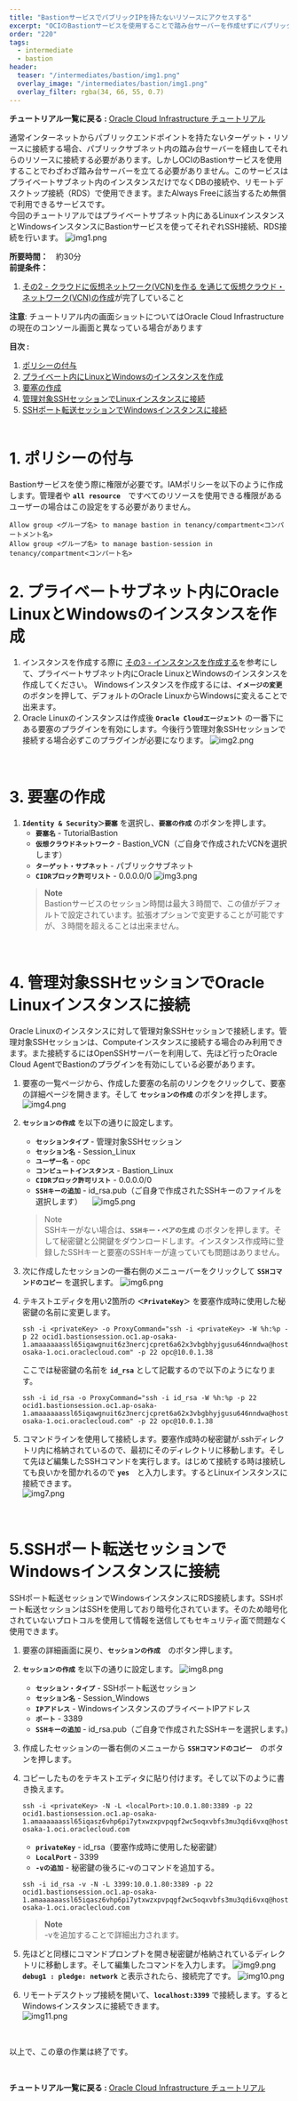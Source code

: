 ```yaml
---
title: "BastionサービスでパブリックIPを持たないリソースにアクセスする"
excerpt: "OCIのBastionサービスを使用することで踏み台サーバーを作成せずにパブリックIPを持たないリソースにインターネットから接続できます。"
order: "220"
tags:
  - intermediate
  - bastion
header:
  teaser: "/intermediates/bastion/img1.png"
  overlay_image: "/intermediates/bastion/img1.png"
  overlay_filter: rgba(34, 66, 55, 0.7)
---
```

**チュートリアル一覧に戻る :**  [<u>Oracle Cloud Infrastructure チュートリアル</u>](../..)

通常インターネットからパブリックエンドポイントを持たないターゲット・リソースに接続する場合、パブリックサブネット内の踏み台サーバーを経由してそれらのリソースに接続する必要があります。しかしOCIのBastionサービスを使用することでわざわざ踏み台サーバーを立てる必要がありません。このサービスはプライベートサブネット内のインスタンスだけでなくDBの接続や、リモートデスクトップ接続（RDS）で使用できます。またAlways Freeに該当するため無償で利用できるサービスです。  
今回のチュートリアルではプライベートサブネット内にあるLinuxインスタンスとWindowsインスタンスにBastionサービスを使ってそれぞれSSH接続、RDS接続を行います。
![img1.png](img1.png)

**所要時間：**　約30分  
**前提条件：**
1. [<u>その2 - クラウドに仮想ネットワーク(VCN)を作る を通じて仮想クラウド・ネットワーク(VCN)の作成</u>](https://oracle-japan.github.io/ocitutorials/beginners/creating-vcn/)が完了していること

**注意**: チュートリアル内の画面ショットについてはOracle Cloud Infrastructureの現在のコンソール画面と異なっている場合があります 

**目次 :**
   1. [ポリシーの付与](#anchor1)
   2. [プライベート内にLinuxとWindowsのインスタンスを作成](#anchor2)
   3. [要塞の作成](#anchor3)
   4. [管理対象SSHセッションでLinuxインスタンスに接続](#anchor4)
   5. [SSHポート転送セッションでWindowsインスタンスに接続](#anchor5)
<br><br>

<a id="anchor1"></a>

# 1. ポリシーの付与

Bastionサービスを使う際に権限が必要です。IAMポリシーを以下のように作成します。管理者や **`all resource`**　ですべてのリソースを使用できる権限があるユーザーの場合はこの設定をする必要がありません。  

  ```  
  Allow group <グループ名> to manage bastion in tenancy/compartment<コンパートメント名>
  Allow group <グループ名> to manage bastion-session in tenancy/compartment<コンパート名>
  ```

<a id="anchor2"></a>

# 2. プライベートサブネット内にOracle LinuxとWindowsのインスタンスを作成

1. インスタンスを作成する際に [<u>その3 - インスタンスを作成する</u>](https://oracle-japan.github.io/ocitutorials/beginners/creating-compute-instance/)を参考にして、プライベートサブネット内にOracle LinuxとWindowsのインスタンスを作成してください。 Windowsインスタンスを作成するには、**`イメージの変更`** のボタンを押して、デフォルトのOracle LinuxからWindowsに変えることで出来ます。  
1. Oracle Linuxのインスタンスは作成後 **`Oracle Cloudエージェント`** の一番下にある要塞のプラグインを有効にします。今後行う管理対象SSHセッションで接続する場合必ずこのプラグインが必要になります。
  ![img2.png](img2.png)
<br>

<a id="anchor3"></a>

# 3. 要塞の作成

1. **`Identity & Security＞要塞`** を選択し、**`要塞の作成`** のボタンを押します。
     - **`要塞名`** - TutorialBastion
     - **`仮想クラウドネットワーク`** - Bastion_VCN（ご自身で作成されたVCNを選択します）
     - **`ターゲット・サブネット`** - パブリックサブネット
     - **`CIDRブロック許可リスト`** - 0.0.0.0/0
  ![img3.png](img3.png)
    >**Note**   
    Bastionサービスのセッション時間は最大３時間で、この値がデフォルトで設定されています。拡張オプションで変更することが可能ですが、３時間を超えることは出来ません。
<br>

<a id="anchor4"></a>

# 4. 管理対象SSHセッションでOracle Linuxインスタンスに接続

Oracle Linuxのインスタンスに対して管理対象SSHセッションで接続します。管理対象SSHセッションは、Computeインスタンスに接続する場合のみ利用できます。また接続するにはOpenSSHサーバーを利用して、先ほど行ったOracle Cloud AgentでBastionのプラグインを有効にしている必要があります。

1. 要塞の一覧ページから、作成した要塞の名前のリンクをクリックして、要塞の詳細ページを開きます。そして **`セッションの作成`** のボタンを押します。
![img4.png](img4.png)

2. **`セッションの作成`** を以下の通りに設定します。
     - **`セッションタイプ`** - 管理対象SSHセッション
     - **`セッション名`** - Session_Linux
     - **`ユーザー名`** - opc
     - **`コンピュートインスタンス`** - Bastion_Linux
     - **`CIDRブロック許可リスト`** - 0.0.0.0/0
     - **`SSHキーの追加`** - id_rsa.pub（ご自身で作成されたSSHキーのファイルを選択します）
      　![img5.png](img5.png) 
    >Note   
    SSHキーがない場合は、**`SSHキー・ペアの生成`** のボタンを押します。そして秘密鍵と公開鍵をダウンロードします。インスタンス作成時に登録したSSHキーと要塞のSSHキーが違っていても問題はありません。

3. 次に作成したセッションの一番右側のメニューバーをクリックして **`SSHコマンドのコピー`** を選択します。
   ![img6.png](img6.png)

4. テキストエディタを用い2箇所の **`＜PrivateKey＞`** を要塞作成時に使用した秘密鍵の名前に変更します。
    ```
    ssh -i <privateKey> -o ProxyCommand="ssh -i <privateKey> -W %h:%p -p 22 ocid1.bastionsession.oc1.ap-osaka-1.amaaaaaassl65iqawgnuit6z3nercjcpret6a62x3vbgbhyjgusu646nndwa@host.bastion.ap-osaka-1.oci.oraclecloud.com" -p 22 opc@10.0.1.38
    ```  
    ここでは秘密鍵の名前を **`id_rsa`** として記載するので以下のようになります。
    ```
    ssh -i id_rsa -o ProxyCommand="ssh -i id_rsa -W %h:%p -p 22 ocid1.bastionsession.oc1.ap-osaka-1.amaaaaaassl65iqawgnuit6z3nercjcpret6a62x3vbgbhyjgusu646nndwa@host.bastion.ap-osaka-1.oci.oraclecloud.com" -p 22 opc@10.0.1.38
   ```

5. コマンドラインを使用して接続します。要塞作成時の秘密鍵が.sshディレクトリ内に格納されているので、最初にそのディレクトリに移動します。そして先ほど編集したSSHコマンドを実行します。はじめて接続する時は接続しても良いかを聞かれるので **`yes`**　と入力します。するとLinuxインスタンスに接続できます。  
![img7.png](img7.png)

<br>

<a id="anchor5"></a>

# 5.SSHポート転送セッションでWindowsインスタンスに接続

SSHポート転送セッションでWindowsインスタンスにRDS接続します。SSHポート転送セッションはSSHを使用しており暗号化されています。そのため暗号化されていないプロトコルを使用して情報を送信してもセキュリティ面で問題なく使用できます。

1. 要塞の詳細画面に戻り、**`セッションの作成`**　のボタン押します。

2. **`セッションの作成`** を以下の通りに設定します。
 ![img8.png](img8.png)
      - **`セッション・タイプ`** - SSHポート転送セッション
      - **`セッション名`** - Session_Windows
      - **`IPアドレス`** - WindowsインスタンスのプライベートIPアドレス
      - **`ポート`** - 3389 
      - **`SSHキーの追加`** - id_rsa.pub（ご自身で作成されたSSHキーを選択します。) 

3. 作成したセッションの一番右側のメニューから **`SSHコマンドのコピー`**　のボタンを押します。

4. コピーしたものをテキストエディタに貼り付けます。そして以下のように書き換えます。

    ```
    ssh -i <privateKey> -N -L <localPort>:10.0.1.80:3389 -p 22 ocid1.bastionsession.oc1.ap-osaka-1.amaaaaaassl65iqasz6vhp6pi7ytxwzxpvpqgf2wc5oqxvbfs3mu3qdi6vxq@host.bastion.ap-osaka-1.oci.oraclecloud.com
    ```
     - **`privateKey`** - id_rsa（要塞作成時に使用した秘密鍵）
     - **`LocalPort`** - 3399
     - **`-vの追加`** - 秘密鍵の後ろに-vのコマンドを追加する。　
    ```
    ssh -i id_rsa -v -N -L 3399:10.0.1.80:3389 -p 22 ocid1.bastionsession.oc1.ap-osaka-1.amaaaaaassl65iqasz6vhp6pi7ytxwzxpvpqgf2wc5oqxvbfs3mu3qdi6vxq@host.bastion.ap-osaka-1.oci.oraclecloud.com
    ```
    >**Note**  
    -vを追加することで詳細出力されます。

5. 先ほどと同様にコマンドプロンプトを開き秘密鍵が格納されているディレクトリに移動します。そして編集したコマンドを入力します。
 ![img9.png](img9.png) 
 **`debug1 : pledge: network`** と表示されたら、接続完了です。
 ![img10.png](img10.png)

6. リモートデスクトップ接続を開いて、**`localhost:3399`** で接続します。するとWindowsインスタンスに接続できます。  
  ![img11.png](img11.png)

<br>

以上で、この章の作業は終了です。

<br>

**チュートリアル一覧に戻る :** [Oracle Cloud Infrastructure チュートリアル](../..)